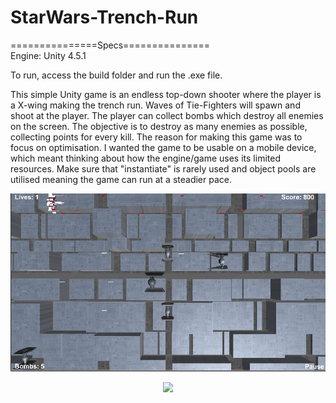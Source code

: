 # StarWars-Trench-Run

===============Specs===============<br>
Engine: Unity 4.5.1

To run, access the build folder and run the .exe file. 

This simple Unity game is an endless top-down shooter where the player is a X-wing making the trench run. Waves of Tie-Fighters will spawn and shoot at the player. The player can collect bombs which destroy all enemies on the screen. The objective is to destroy as many enemies as possible, collecting points for every kill.
The reason for making this game was to focus on optimisation. I wanted the game to be usable on a mobile device, which meant thinking about how the engine/game uses its limited resources. Make sure that "instantiate" is rarely used and object pools are utilised meaning the game can run at a steadier pace.

<p align="center">
  <img src="https://raw.githubusercontent.com/Arcticchamo/StarWars-Trench-Run/master/Star_Wars_Trench_Run/Assets/Images/Star_Wars_Trench_Run_1.PNG">
</p>
<p align="center">
  <img src="https://raw.githubusercontent.com/Arcticchamo/StarWars-Trench- Run/master/Star_Wars_Trench_Run/Assets/Images/Star_Wars_Trench_Run_2.PNG">
</p>
